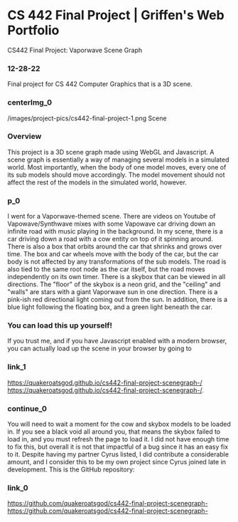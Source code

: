 # CS 442 Final Project | Griffen's Web Portfolio
CS442 Final Project: Vaporwave Scene Graph
### 12-28-22
Final project for CS 442 Computer Graphics that is a 3D scene.
### centerImg_0
/images/project-pics/cs442-final-project-1.png Scene
### Overview
This project is a 3D scene graph made using WebGL and Javascript. A scene graph is essentially a way
of managing several models in a simulated world. Most importantly, when the body of one model moves,
every one of its sub models should move accordingly. The model movement should not affect the rest
of the models in the simulated world, however.
### p_0
I went for a Vaporwave-themed scene. There are videos on Youtube of Vapowave/Synthwave mixes with 
some Vapowave car driving down an infinite road with music playing in the background. In my scene, 
there is a car driving down a road with a cow entity on top of it spinning around. There is also a 
box that orbits around the car that shrinks and grows over time. The box and car wheels move with
the body of the car, but the car body is not affected by any transformations of the sub models. The
road is also tied to the same root node as the car itself, but the road moves independently on its
own timer. There is a skybox that can be viewed in all directions. The "floor" of the skybox is a
neon grid, and the "ceiling" and "walls" are stars with a giant Vaporwave sun in one direction.
There is a pink-ish red directional light coming out from the sun. In addition, there is a blue
light following the floating box, and a green light beneath the car.
### You can load this up yourself!
If you trust me, and if you have Javascript enabled with a modern browser, you can actually load up 
the scene in your browser by going to 
### link_1
https://quakeroatsgod.github.io/cs442-final-project-scenegraph-/ https://quakeroatsgod.github.io/cs442-final-project-scenegraph-/.
### continue_0
You will need to wait a moment for the cow and skybox models to be loaded in. If you see a black void
all around you, that means the skybox failed to load in, and you must refresh the page to load it. I
did not have enough time to fix this, but overall it is not that impactful of a bug since it has an 
easy fix to it. Despite having my partner Cyrus listed, I did contribute a considerable amount, and I
consider this to be my own project since Cyrus joined late in development. This is the GitHub repository: 
### link_0
https://github.com/quakeroatsgod/cs442-final-project-scenegraph- https://github.com/quakeroatsgod/cs442-final-project-scenegraph-